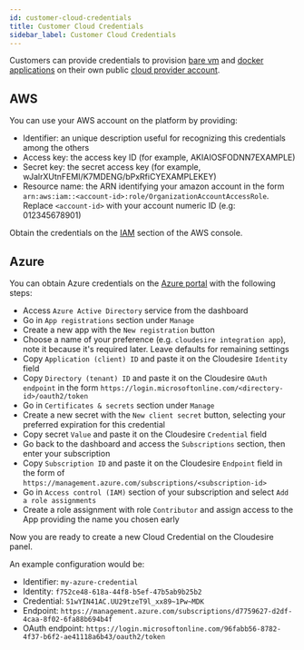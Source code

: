 ```yaml
---
id: customer-cloud-credentials
title: Customer Cloud Credentials
sidebar_label: Customer Cloud Credentials
---
```


Customers can provide credentials to provision [bare vm](vm.md) and [docker
applications](docker.md) on their own public [cloud provider
account](clouds.md).

## AWS

You can use your AWS account on the platform by providing:

* Identifier: an unique description useful for recognizing this credentials among
  the others
* Access key: the access key ID (for example, AKIAIOSFODNN7EXAMPLE)
* Secret key: the secret access key (for example,
  wJalrXUtnFEMI/K7MDENG/bPxRfiCYEXAMPLEKEY)
* Resource name: the ARN identifying your amazon account in the form `arn:aws:iam::<account-id>:role/OrganizationAccountAccessRole`. Replace `<account-id>` with your account numeric ID (e.g: 012345678901)

Obtain the credentials on the [IAM](https://console.aws.amazon.com/iam/home) section of the AWS console.

## Azure

You can obtain Azure credentials on the [Azure portal](https://portal.azure.com)
with the following steps:

* Access `Azure Active Directory` service from the dashboard
* Go in `App registrations` section under `Manage`
* Create a new app with the `New registration` button
* Choose a name of your preference (e.g. `cloudesire integration app`), note it
  because it's required later. Leave defaults for remaining settings
* Copy `Application (client) ID` and paste it on the Cloudesire `Identity` field
* Copy `Directory (tenant) ID` and paste it on the Cloudesire `OAuth endpoint`
  in the form `https://login.microsoftonline.com/<directory-id>/oauth2/token`
* Go in `Certificates & secrets` section under `Manage`
* Create a new secret with the `New client secret` button, selecting your
  preferred expiration for this credential
* Copy secret `Value` and paste it on the Cloudesire `Credential` field
* Go back to the dashboard and access the `Subscriptions` section, then enter your
  subscription
* Copy `Subscription ID` and paste it on the Cloudesire `Endpoint` field in the
  form of `https://management.azure.com/subscriptions/<subscription-id>`
* Go in `Access control (IAM)` section of your subscription and select `Add a role assignments`
* Create a role assignment with role `Contributor` and assign access to the App
  providing the name you chosen early

Now you are ready to create a new Cloud Credential on the Cloudesire panel.

An example configuration would be:

* Identifier: `my-azure-credential`
* Identity: `f752ce48-618a-44f8-b5ef-47b5ab9b25b2`
* Credential: `51wYIN41AC.UU29tzeT9l_xx89~1Pw~MDK`
* Endpoint: `https://management.azure.com/subscriptions/d7759627-d2df-4caa-8f02-6fa88b694b4f`
* OAuth endpoint: `https://login.microsoftonline.com/96fabb56-8782-4f37-b6f2-ae41118a6b43/oauth2/token`
